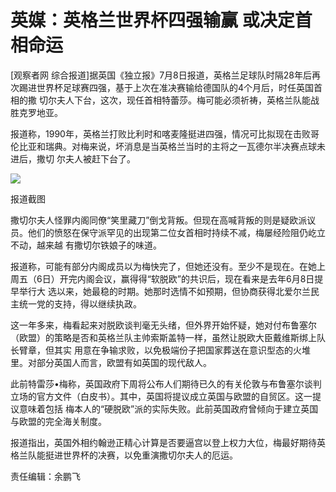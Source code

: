 # 英媒：英格兰世界杯四强输赢 或决定首相命运

[观察者网 综合报道]据英国《独立报》7月8日报道，英格兰足球队时隔28年后再次踢进世界杯足球赛四强，基于上次在准决赛输给德国队的4个月后，时任英国首相的撒
切尔夫人下台，这次，现任首相特蕾莎。梅可能必须祈祷，英格兰队能战胜克罗地亚。

报道称，1990年，英格兰打败比利时和喀麦隆挺进四强，情况可比拟现在击败哥伦比亚和瑞典。对梅来说，坏消息是当英格兰当时的主将之一瓦德尔半决赛点球未进后，撒切
尔夫人被赶下台了。

![](http://n.sinaimg.cn/news/crawl/775/w550h225/20180709/ag3Q-hezpzwu0815944.jpg)

报道截图

撒切尔夫人怪罪内阁同僚“笑里藏刀”倒戈背叛。但现在高喊背叛的则是疑欧派议员。他们的愤怒在保守派罕见的出现第二位女首相时持续不减，梅屡经险阻仍屹立不动，越来越
有撒切尔铁娘子的味道。

报道称，可能有部分内阁成员以为梅快完了，但她还没有。至少不是现在。在她上周五（6日）开完内阁会议，赢得得“软脱欧”的共识后，现在看来是去年6月8日提早举行大
选以来，她最稳的时期。她那时选情不如预期，但协商获得北爱尔兰民主统一党的支持，得以继续执政。

这一年多来，梅看起来对脱欧谈判毫无头绪，但外界开始怀疑，她对付布鲁塞尔（欧盟）的策略是否和英格兰队主帅索斯盖特一样，虽然让脱欧大臣戴维斯绑上队长臂章，但其实
用意在争输求败，以免极端份子把国家葬送在意识型态的火堆里。对部分英国人而言，欧盟有如英国的现代敌人。

此前特雷莎•梅称，英国政府下周将公布人们期待已久的有关伦敦与布鲁塞尔谈判立场的官方文件（白皮书）。其中，英国将提议成立英国与欧盟的自贸区。这一提议意味着包括
梅本人的“硬脱欧”派的实际失败。此前英国政府曾倾向于建立英国与欧盟的完全海关制度。

报道指出，英国外相约翰逊正精心计算是否要逼宫以登上权力大位，梅最好期待英格兰队能挺进世界杯的决赛，以免重演撒切尔夫人的厄运。

责任编辑：余鹏飞

